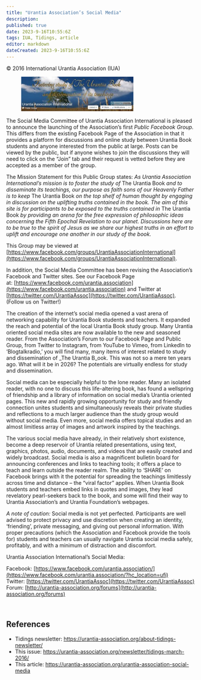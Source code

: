 ```yaml
---
title: "Urantia Association’s Social Media"
description: 
published: true
date: 2023-9-16T10:55:6Z
tags: IUA, Tidings, article
editor: markdown
dateCreated: 2023-9-16T10:55:6Z
---
```


<p class="v-card v-sheet theme--light gray lighten-3 px-2">© 2016 International Urantia Association (IUA)</p>

<figure id="Figure_1" class="image urantiapedia image-style-align-left">
<img src="../../../image/article/IUA_Tidings/Public-Facebook-Group-300x92.jpg">
</figure>

The Social Media Committee of Urantia Association International is pleased to announce the launching of the Association’s first _Public Facebook Group._ This differs from the existing Facebook Page of the Association in that it provides a platform for discussions and online study between Urantia Book students and anyone interested from the public at large. Posts can be viewed by the public, but if anyone wishes to join the discussions they will need to click on the “Join” tab and their request is vetted before they are accepted as a member of the group.

The Mission Statement for this Public Group states: _As Urantia Association International’s mission is to foster the study of_ The Urantia Book _and to disseminate its teachings, our purpose as faith sons of our Heavenly Father is to keep_ The Urantia Book _on the top shelf of human thought by engaging in discussion on the uplifting truths contained in the book. The aim of this site is for participants to be exposed to the truths contained in_ The Urantia Book _by providing an arena for the free expression of philosophic ideas concerning the Fifth Epochal Revelation to our planet. Discussions here are to be true to the spirit of Jesus as we share our highest truths in an effort to uplift and encourage one another in our study of the book._

This Group may be viewed at [https://www.facebook.com/groups/UrantiaAssociationInternational](https://www.facebook.com/groups/UrantiaAssociationInternational).

In addition, the Social Media Committee has been revising the Association’s Facebook and Twitter sites. See our Facebook Page at: [https://www.facebook.com/urantia.association](https://www.facebook.com/urantia.association) and Twitter at [https://twitter.com/UrantiaAssoc](https://twitter.com/UrantiaAssoc). (Follow us on Twitter!)

The creation of the internet’s social media opened a vast arena of networking capability for Urantia Book students and teachers. It expanded the reach and potential of the local Urantia Book study group. Many Urantia oriented social media sites are now available to the new and seasoned reader. From the Association’s Forum to our Facebook Page and Public Group, from Twitter to Instagram, from YouTube to Vimeo, from LinkedIn to ‘Blogtalkradio,’ you will find many, many items of interest related to study and dissemination of _The Urantia B_ook. This was not so a mere ten years ago. What will it be in 2026? The potentials are virtually endless for study and dissemination.

Social media can be especially helpful to the lone reader. Many an isolated reader, with no one to discuss this life-altering book, has found a wellspring of friendship and a library of information on social media’s Urantia oriented pages. This new and rapidly growing opportunity for study and friendly connection unites students and simultaneously reveals their private studies and reflections to a much larger audience than the study group would without social media. Even more, social media offers topical studies and an almost limitless array of images and artwork inspired by the teachings.

The various social media have already, in their relatively short existence, become a deep reservoir of Urantia related presentations, using text, graphics, photos, audio, documents, and videos that are easily created and widely broadcast. Social media is also a magnificent bulletin board for announcing conferences and links to teaching tools; it offers a place to teach and learn outside the reader realm. The ability to ‘SHARE’ on Facebook brings with it the potential for spreading the teachings limitlessly across time and distance – the “viral factor” applies. When Urantia Book students and teachers embed links in quotes and images, they lead revelatory pearl-seekers back to the book, and some will find their way to Urantia Association’s and Urantia Foundation’s webpages.

_A note of caution:_ Social media is not yet perfected. Participants are well advised to protect privacy and use discretion when creating an identity, ‘friending’, private messaging, and giving out personal information. With proper precautions (which the Association and Facebook provide the tools for) students and teachers can usually navigate Urantia social media safely, profitably, and with a minimum of distraction and discomfort.

Urantia Association International’s Social Media:

Facebook: [https://www.facebook.com/urantia.association/](https://www.facebook.com/urantia.association/?hc_location=ufi)  
Twitter: [https://twitter.com/UrantiaAssoc](https://twitter.com/UrantiaAssoc)  
Forum: [http://urantia-association.org/forums](http://urantia-association.org/forums)

<br style="clear:both;"/>

## References

- Tidings newsletter: https://urantia-association.org/about-tidings-newsletter/
- This issue: https://urantia-association.org/newsletter/tidings-march-2016/
- This article: https://urantia-association.org/urantia-association-social-media
